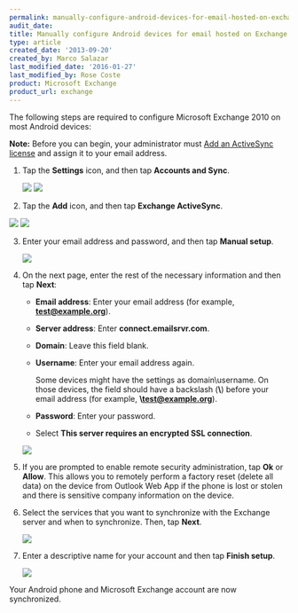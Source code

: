 ```yaml
---
permalink: manually-configure-android-devices-for-email-hosted-on-exchange-2010/
audit_date:
title: Manually configure Android devices for email hosted on Exchange 2010
type: article
created_date: '2013-09-20'
created_by: Marco Salazar
last_modified_date: '2016-01-27'
last_modified_by: Rose Coste
product: Microsoft Exchange
product_url: exchange
---
```


The following steps are required to configure Microsoft Exchange 2010 on
most Android devices:

**Note:** Before you can begin, your administrator must
[Add an ActiveSync license](/support/how-to/add-an-activesync-or-bes-license)
and assign it to your email address.

1. Tap the **Settings** icon, and then tap **Accounts and Sync**.

   ![](1.Settings.png)
   ![](2.AccountsandSync.png)

2. Tap the **Add** icon, and then tap **Exchange ActiveSync**.

  ![](3.Add.png)
  ![](4.ExchangeActiveSync.png)

3. Enter your email address and password, and then tap **Manual
   setup**.

   ![](5.ManualSetup.png)

4. On the next page, enter the rest of the necessary information and
   then tap **Next**:

   - **Email address**: Enter your email address (for
     example, **test@example.org**).

   - **Server address**: Enter **connect.emailsrvr.com**.

   - **Domain**: Leave this field blank.

   - **Username**: Enter your email address again.

     Some devices might have the settings as domain\\username. On
     those devices, the field should have a backslash (**\\**) before
     your email address (for example, **\\test@example.org**).

   - **Password**: Enter your password.

   - Select **This server requires an encrypted SSL connection**.

   ![](6.ServerSettingsExchange.png)

5. If you are prompted to enable remote security administration, tap
   **Ok** or **Allow**.
   This allows you to remotely perform a factory reset (delete
   all data) on the device from Outlook Web App if the phone is lost or
   stolen and there is sensitive company information on the device.

6. Select the services that you want to synchronize with the Exchange
   server and when to synchronize. Then, tap **Next**.

   ![](7.SyncOptions.png)

7. Enter a descriptive name for your account and then tap **Finish
   setup**.

   ![](8.Finalize.png)

Your Android phone and Microsoft Exchange account are now synchronized.
